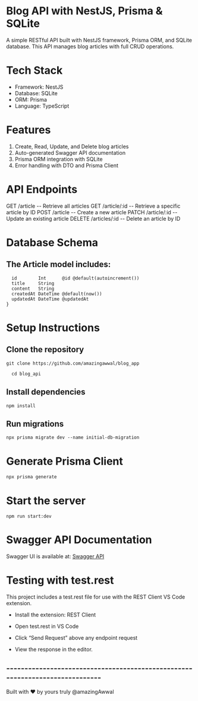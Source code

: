 # Blog API with NestJS, Prisma & SQLite
A simple RESTful API built with NestJS framework, Prisma ORM, and SQLite database.
This API manages blog articles with full CRUD operations.


# Tech Stack
- Framework: NestJS
- Database: SQLite
- ORM: Prisma
- Language: TypeScript


# Features
1. Create, Read, Update, and Delete blog articles
2. Auto-generated Swagger API documentation
3. Prisma ORM integration with SQLite
4. Error handling with DTO and Prisma Client


# API Endpoints
GET	/article	 -- Retrieve all articles
GET	/article/:id	-- Retrieve a specific article by ID
POST	/article	-- Create a new article
PATCH	/article/:id	-- Update an existing article
DELETE	/articles/:id	-- Delete an article by ID


# Database Schema

## The Article model includes:
```model Article {
  id        Int      @id @default(autoincrement())
  title     String
  content   String
  createdAt DateTime @default(now())
  updatedAt DateTime @updatedAt
}
```


# Setup Instructions

## Clone the repository

```
git clone https://github.com/amazingawwal/blog_app
```
```
  cd blog_api
```

## Install dependencies
``` 
npm install
```

## Run migrations
```
npx prisma migrate dev --name initial-db-migration
```

# Generate Prisma Client
```
npx prisma generate
```

# Start the server
``` 
npm run start:dev
```

# Swagger API Documentation
Swagger UI is available at:
[Swagger API](http://localhost:3000/api)


# Testing with test.rest
This project includes a test.rest file for use with the REST Client VS Code extension.

- Install the extension: REST Client

- Open test.rest in VS Code

- Click “Send Request” above any endpoint request

- View the response in the editor.


## -----------------------------------------------------------------------------
Built with ❤️ by yours truly @amazingAwwal